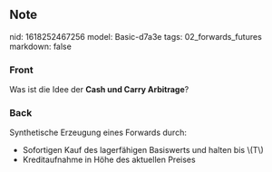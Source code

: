 ## Note
nid: 1618252467256
model: Basic-d7a3e
tags: 02_forwards_futures
markdown: false

### Front
Was ist die Idee der <b>Cash und Carry Arbitrage</b>?

### Back
Synthetische Erzeugung eines Forwards durch:
<div>
  <div>
    <div>
      <ul>
        <li>Sofortigen Kauf des lagerfähigen Basiswerts und halten
        bis \(T\)
        <li>Kreditaufnahme in Höhe des aktuellen Preises
      </ul>
    </div>
  </div>
</div>
